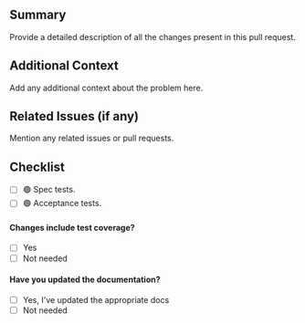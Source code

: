 ## Summary
Provide a detailed description of all the changes present in this pull request.

## Additional Context
Add any additional context about the problem here.

## Related Issues (if any)
Mention any related issues or pull requests.

## Checklist
- [ ] 🟢 Spec tests.
- [ ] 🟢 Acceptance tests.

#### Changes include test coverage?
- [ ] Yes
- [ ] Not needed

#### Have you updated the documentation?
- [ ] Yes, I've updated the appropriate docs
- [ ] Not needed